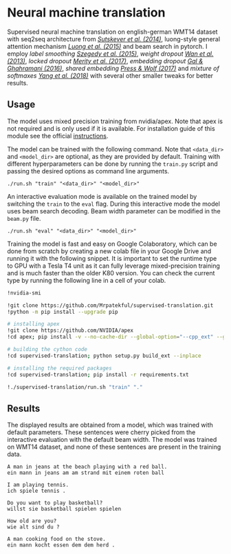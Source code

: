 # Neural machine translation

Supervised neural machine translation on english-german WMT14
dataset with seq2seq architecture from *[Sutskever et al. (2014)](https://arxiv.org/pdf/1409.3215.pdf)*, luong-style general attention
mechanism *[Luong et al. (2015)](https://arxiv.org/pdf/1508.04025.pdf)* and beam search in pytorch. I employ *label smoothing [Szegedy et al. (2015)](https://arxiv.org/pdf/1512.00567.pdf)*, *weight dropout* *[Wan et al. (2013)](https://cs.nyu.edu/~wanli/dropc/dropc.pdf)*, *locked dropout [Merity et al. (2017)](https://arxiv.org/pdf/1708.02182.pdf)*, *embedding dropout [Gal & Ghahramani (2016)](https://arxiv.org/pdf/1512.05287.pdf)*, *shared embedding [Press & Wolf (2017)](https://arxiv.org/pdf/1608.05859.pdf)* and
*mixture of softmaxes [Yang et al. (2018)](https://arxiv.org/pdf/1711.03953.pdf)* with several other smaller tweaks for better results.

## Usage

The model uses mixed precision training from nvidia/apex. Note that apex is not required and is only used if it is available. For installation guide of this module see the official [instructions](https://github.com/NVIDIA/apex).

The model can be trained with the following command.
Note that `<data_dir>` and `<model_dir>` are optional,
as they are provided by default. Training with different hyperparameters can be done by running the `train.py` script and passing the desired options as command line arguments.

```console
./run.sh "train" "<data_dir>" "<model_dir>"
```

An interactive evaluation mode is available on the trained model by
switching the `train` to the `eval` flag. During this interactive mode the model uses beam search decoding. Beam width parameter can be modified in the `beam.py` file.

```console
./run.sh "eval" "<data_dir>" "<model_dir>"
```

Training the model is fast and easy on Google Colaboratory, which can be done from scratch by creating a new colab file in your Google Drive and running it with the following snippet. It is important to set the runtime type to GPU with a Tesla T4 unit as it can fully leverage mixed-precision training and is much faster than the older K80 version. You can check the current type by running the following line in a cell of your colab.

```bash
!nvidia-smi
```

```bash
!git clone https://github.com/Mrpatekful/supervised-translation.git
!python -m pip install --upgrade pip

# installing apex
!git clone https://github.com/NVIDIA/apex
!cd apex; pip install -v --no-cache-dir --global-option="--cpp_ext" --global-option="--cuda_ext" .

# building the cython code
!cd supervised-translation; python setup.py build_ext --inplace

# installing the required packages
!cd supervised-translation; pip install -r requirements.txt

!./supervised-translation/run.sh "train" "."
```

## Results

The displayed results are obtained from a model, which was trained with default parameters. These sentences were cherry picked from the interactive evaluation with the default beam width. The model was trained on WMT14 dataset, and none of these sentences are present in the training data.

```text
A man in jeans at the beach playing with a red ball.
ein mann in jeans am am strand mit einem roten ball
```

```text
I am playing tennis.
ich spiele tennis .
```

```text
Do you want to play basketball?
willst sie basketball spielen spielen
```

```text
How old are you?
wie alt sind du ?
```

```text
A man cooking food on the stove.
ein mann kocht essen dem dem herd .
```
